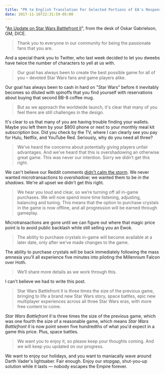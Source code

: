 ```yaml
---
title: "PR to English Translation For Selected Portions of EA's Response to Backlash Over ‘Star Wars Battlefront II’ Microtransactions"
date: 2017-11-16T22:31:59-05:00
---
```


"[An Update on Star Wars Battlefront II][ea]", from the desk of Oskar Gabrielson, GM, DICE. 

> Thank you to everyone in our community for being the passionate fans that you are.

And a special thank you to Twitter, who last week decided to let you dweebs have twice the number of characters to yell at us with. 

> Our goal has always been to create the best possible game for all of you – devoted Star Wars fans and game players alike. 

Our goal has always been to cash in hard on "Star Wars" before it inevitably becomes so diluted with spinoffs that you find yourself with reservations about buying that second BB-8 coffee mug. 

> But as we approach the worldwide launch, it's clear that many of you feel there are still challenges in the design. 

It's clear to us that many of you are having trouble finding your wallets. Maybe you left them by your $800 phone or next to your monthly meal kit subscription box. Did you check by the TV, where I can clearly see you pay for Hulu, Netflix, and YouTube Red. Seriously, why do you need all three? 

> We’ve heard the concerns about potentially giving players unfair advantages. And we’ve heard that this is overshadowing an otherwise great game. This was never our intention. Sorry we didn’t get this right.

We can't believe our Reddit comments [didn't calm the storm][reddit]. We never wanted microtransactions to _overshadow_; we wanted them to be _in the shadows_. We're all upset we didn't get this right. 

> We hear you loud and clear, so we’re turning off all in-game purchases. We will now spend more time listening, adjusting, balancing and tuning. This means that the option to purchase crystals in the game is now offline, and all progression will be earned through gameplay. 

Microtransactions are gone until we can figure out where that magic price point is to avoid public backlash while still selling you an Ewok. 

> The ability to purchase crystals in-game will become available at a later date, only after we’ve made changes to the game. 

The ability to purchase crystals will be back immediately following the mass amnesia you'll all experience five minutes into piloting the Millennium Falcon over Hoth. 

> We’ll share more details as we work through this.

I can't believe we had to write this post.

> Star Wars Battlefront II is three times the size of the previous game, bringing to life a brand new Star Wars story, space battles, epic new multiplayer experiences across all three Star Wars eras, with more free content to come. 

_Star Wars Battlefront II_ is three times the size of the previous game, which was one fourth the size of a reasonable game, which means _Star Wars Battlefront II_ is now point seven five hundredths of what you'd expect in a game this price. Plus, space battles. 

> We want you to enjoy it, so please keep your thoughts coming. And we will keep you updated on our progress.

We want to enjoy our holidays, and you want to maniacally wave around Darth Vader's lightsaber. Fair enough. Enjoy our stopgap, shut-you-up solution while it lasts — nobody escapes the Empire forever. 

[ea]: https://www.ea.com/games/starwars/battlefront/battlefront-2/news/pre-launch-update
[reddit]: https://techcrunch.com/2017/11/13/ea-response-to-battlefront-ii-complaint-is-the-most-downvoted-comment-in-reddit-history/